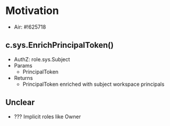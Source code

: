 # Motivation

- Air: #!625718

## c.sys.EnrichPrincipalToken()

- AuthZ: role.sys.Subject
- Params
    - PrincipalToken
- Returns
    - PrincipalToken enriched with subject workspace principals

## Unclear

- ??? Implicit roles like Owner